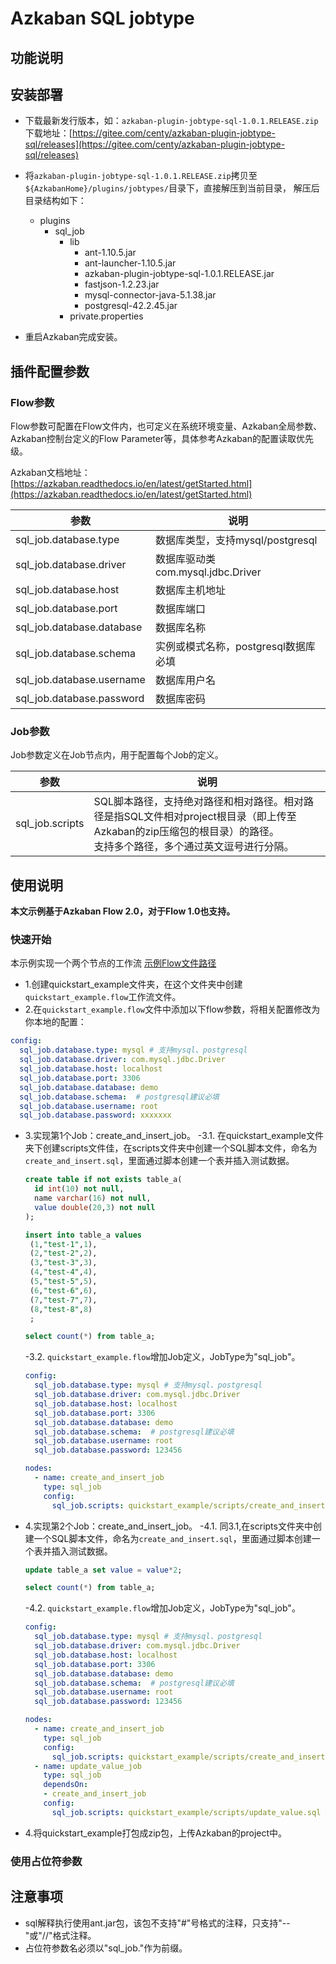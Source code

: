 # Azkaban SQL jobtype

## 功能说明


## 安装部署
- 下载最新发行版本，如：`azkaban-plugin-jobtype-sql-1.0.1.RELEASE.zip`
下载地址：[https://gitee.com/centy/azkaban-plugin-jobtype-sql/releases](https://gitee.com/centy/azkaban-plugin-jobtype-sql/releases)

- 将`azkaban-plugin-jobtype-sql-1.0.1.RELEASE.zip`拷贝至`${AzkabanHome}/plugins/jobtypes/`目录下，直接解压到当前目录，
解压后目录结构如下：
    - plugins
        - sql_job 
            - lib
                - ant-1.10.5.jar
                - ant-launcher-1.10.5.jar
                - azkaban-plugin-jobtype-sql-1.0.1.RELEASE.jar
                - fastjson-1.2.23.jar
                - mysql-connector-java-5.1.38.jar
                - postgresql-42.2.45.jar
            - private.properties

- 重启Azkaban完成安装。

## 插件配置参数
### Flow参数
Flow参数可配置在Flow文件内，也可定义在系统环境变量、Azkaban全局参数、Azkaban控制台定义的Flow Parameter等，具体参考Azkaban的配置读取优先级。

Azkaban文档地址：[https://azkaban.readthedocs.io/en/latest/getStarted.html](https://azkaban.readthedocs.io/en/latest/getStarted.html)

参数|说明
--|--
sql_job.database.type|数据库类型，支持mysql/postgresql 
sql_job.database.driver|数据库驱动类com.mysql.jdbc.Driver
sql_job.database.host|数据库主机地址
sql_job.database.port|数据库端口
sql_job.database.database|数据库名称
sql_job.database.schema|实例或模式名称，postgresql数据库必填
sql_job.database.username|数据库用户名
sql_job.database.password|数据库密码

### Job参数
Job参数定义在Job节点内，用于配置每个Job的定义。

参数|说明
--|--
sql_job.scripts|SQL脚本路径，支持绝对路径和相对路径。相对路径是指SQL文件相对project根目录（即上传至Azkaban的zip压缩包的根目录）的路径。<br>支持多个路径，多个通过英文逗号进行分隔。

## 使用说明
**本文示例基于Azkaban Flow 2.0，对于Flow 1.0也支持。**

### 快速开始
本示例实现一个两个节点的工作流
[示例Flow文件路径](job_examples/quickstart_example)

- 1.创建quickstart_example文件夹，在这个文件夹中创建`quickstart_example.flow`工作流文件。
- 2.在`quickstart_example.flow`文件中添加以下flow参数，将相关配置修改为你本地的配置：
```yaml
config: 
  sql_job.database.type: mysql # 支持mysql、postgresql
  sql_job.database.driver: com.mysql.jdbc.Driver
  sql_job.database.host: localhost
  sql_job.database.port: 3306
  sql_job.database.database: demo
  sql_job.database.schema:  # postgresql建议必填
  sql_job.database.username: root
  sql_job.database.password: xxxxxxx
```
- 3.实现第1个Job：create_and_insert_job。
    -3.1. 在quickstart_example文件夹下创建scripts文件佳，在scripts文件夹中创建一个SQL脚本文件，命名为`create_and_insert.sql`，里面通过脚本创建一个表并插入测试数据。
    ```sql
    create table if not exists table_a(
      id int(10) not null,
      name varchar(16) not null,
      value double(20,3) not null
    );
    
    insert into table_a values
     (1,"test-1",1),
     (2,"test-2",2),
     (3,"test-3",3),
     (4,"test-4",4),
     (5,"test-5",5),
     (6,"test-6",6),
     (7,"test-7",7),
     (8,"test-8",8)
     ;
    
    select count(*) from table_a;
    
    ```
    -3.2. `quickstart_example.flow`增加Job定义，JobType为"sql_job"。
    ```yaml
    config: 
      sql_job.database.type: mysql # 支持mysql、postgresql
      sql_job.database.driver: com.mysql.jdbc.Driver
      sql_job.database.host: localhost
      sql_job.database.port: 3306
      sql_job.database.database: demo
      sql_job.database.schema:  # postgresql建议必填
      sql_job.database.username: root
      sql_job.database.password: 123456
    
    nodes:
      - name: create_and_insert_job
        type: sql_job
        config:
          sql_job.scripts: quickstart_example/scripts/create_and_insert.sql # 脚本路径
    ```
- 4.实现第2个Job：create_and_insert_job。
    -4.1. 同3.1,在scripts文件夹中创建一个SQL脚本文件，命名为`create_and_insert.sql`，里面通过脚本创建一个表并插入测试数据。
    ```sql
    update table_a set value = value*2;
    
    select count(*) from table_a;

    ```
    -4.2. `quickstart_example.flow`增加Job定义，JobType为"sql_job"。
    ```yaml
    config: 
      sql_job.database.type: mysql # 支持mysql、postgresql
      sql_job.database.driver: com.mysql.jdbc.Driver
      sql_job.database.host: localhost
      sql_job.database.port: 3306
      sql_job.database.database: demo
      sql_job.database.schema:  # postgresql建议必填
      sql_job.database.username: root
      sql_job.database.password: 123456
    
    nodes:
      - name: create_and_insert_job
        type: sql_job
        config:
          sql_job.scripts: quickstart_example/scripts/create_and_insert.sql # 脚本路径
      - name: update_value_job
        type: sql_job
        dependsOn:
        - create_and_insert_job
        config:
          sql_job.scripts: quickstart_example/scripts/update_value.sql # 脚本路径
    ```
    
- 4.将quickstart_example打包成zip包，上传Azkaban的project中。

### 使用占位符参数

## 注意事项
- sql解释执行使用ant.jar包，该包不支持"#"号格式的注释，只支持"--"或"//"格式注释。
- 占位符参数名必须以"sql_job."作为前缀。

